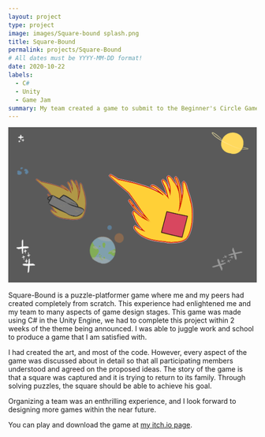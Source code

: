 ```yaml
---
layout: project
type: project
image: images/Square-bound splash.png
title: Square-Bound
permalink: projects/Square-Bound
# All dates must be YYYY-MM-DD format!
date: 2020-10-22
labels:
  - C#
  - Unity
  - Game Jam
summary: My team created a game to submit to the Beginner's Circle Game Jam. All assets were made from scratch.
---
```


<div class="ui small rounded images">
  <img class="ui image" src="../images/SquareBound.png">
</div>

Square-Bound is a puzzle-platformer game where me and my peers had created completely from scratch. This experience had enlightened me and my team to many aspects of game design
stages. This game was made using C# in the Unity Engine, we had to complete this project within 2 weeks of the theme being announced. I was able to juggle work and school to
produce a game that I am satisfied with.

I had created the art, and most of the code. However, every aspect of the game was discussed about in detail so that all participating members understood and agreed
on the proposed ideas. The story of the game is that a square was captured and it is trying to return to its family. Through solving puzzles, the square should be able to achieve
his goal.

Organizing a team was an enthrilling experience, and I look forward to designing more games within the near future. 

You can play and download the game at [my itch.io page](https://snekuchan.itch.io/square-bound).



